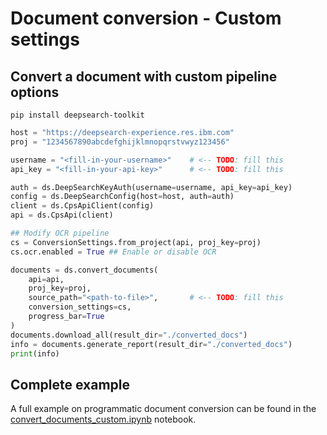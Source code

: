 # Document conversion - Custom settings

## Convert a document with custom pipeline options

```shell
pip install deepsearch-toolkit
```

```py
host = "https://deepsearch-experience.res.ibm.com"
proj = "1234567890abcdefghijklmnopqrstvwyz123456"

username = "<fill-in-your-username>"    # <-- TODO: fill this
api_key = "<fill-in-your-api-key>"      # <-- TODO: fill this

auth = ds.DeepSearchKeyAuth(username=username, api_key=api_key)
config = ds.DeepSearchConfig(host=host, auth=auth)
client = ds.CpsApiClient(config)
api = ds.CpsApi(client)

## Modify OCR pipeline
cs = ConversionSettings.from_project(api, proj_key=proj)
cs.ocr.enabled = True ## Enable or disable OCR

documents = ds.convert_documents(
    api=api,
    proj_key=proj,
    source_path="<path-to-file>",       # <-- TODO: fill this
    conversion_settings=cs,
    progress_bar=True
)
documents.download_all(result_dir="./converted_docs")
info = documents.generate_report(result_dir="./converted_docs")
print(info)
```

## Complete example


A full example on programmatic document conversion can be found in the [convert_documents_custom.ipynb](./convert_documents_custom.ipynb) notebook.
